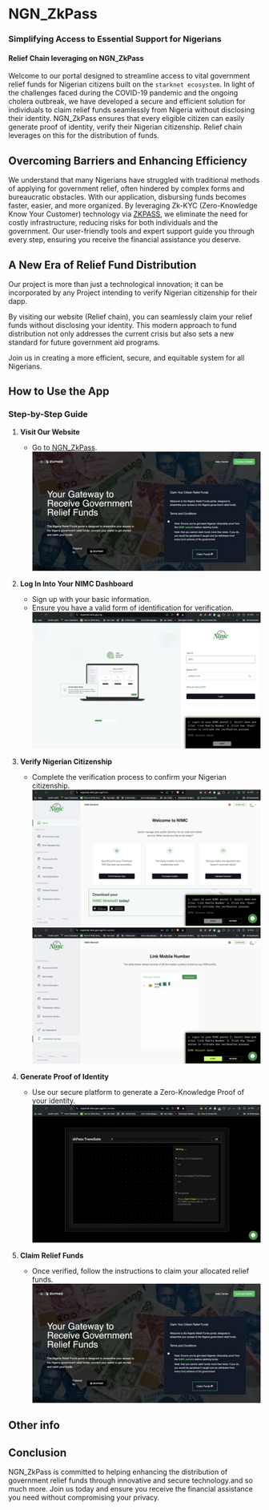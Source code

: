 # NGN_ZkPass

### Simplifying Access to Essential Support for Nigerians

#### Relief Chain leveraging on NGN_ZkPass

Welcome to our portal designed to streamline access to vital government relief funds for Nigerian citizens built on the `starknet ecosystem`. In light of the challenges faced during the COVID-19 pandemic and the ongoing cholera outbreak, we have developed a secure and efficient solution for individuals to claim relief funds seamlessly from Nigeria without disclosing their identity. NGN_ZkPass ensures that every eligible citizen can easily generate proof of identity, verify their Nigerian citizenship. Relief chain leverages on this for the distribution of funds.

## Overcoming Barriers and Enhancing Efficiency

We understand that many Nigerians have struggled with traditional methods of applying for government relief, often hindered by complex forms and bureaucratic obstacles. With our application, disbursing funds becomes faster, easier, and more organized. By leveraging Zk-KYC (Zero-Knowledge Know Your Customer) technology via [ZKPASS]("https://zkpass.org/"), we eliminate the need for costly infrastructure, reducing risks for both individuals and the government. Our user-friendly tools and expert support guide you through every step, ensuring you receive the financial assistance you deserve.

## A New Era of Relief Fund Distribution

Our project is more than just a technological innovation; it can be incorporated by any Project intending to verify Nigerian citizenship for their dapp.

By visiting our website (Relief chain), you can seamlessly claim your relief funds without disclosing your identity. This modern approach to fund distribution not only addresses the current crisis but also sets a new standard for future government aid programs.

Join us in creating a more efficient, secure, and equitable system for all Nigerians.

## How to Use the App

### Step-by-Step Guide

1. **Visit Our Website**

   - Go to [NGN_ZkPass](https://ngn-zk-fe.vercel.app/).
     ![Visit Website](1.webp)

2. **Log In Into Your NIMC Dashboard**

   - Sign up with your basic information.
   - Ensure you have a valid form of identification for verification.
     ![Log in to NIMC Account](2.webp)

3. **Verify Nigerian Citizenship**

   - Complete the verification process to confirm your Nigerian citizenship.
     ![Expected Front Page](3.webp)
     ![Clink on Link mobile Nunber](4.webp)

4. **Generate Proof of Identity**

   - Use our secure platform to generate a Zero-Knowledge Proof of your identity.
     ![Click on Start and and Generate Proof of Identity](5.webp)

5. **Claim Relief Funds**
   - Once verified, follow the instructions to claim your allocated relief funds.
     ![Claim Relief Funds](1.webp)

## Other info

## Conclusion

NGN_ZkPass is committed to helping enhancing the distribution of government relief funds through innovative and secure technology.and so much more. Join us today and ensure you receive the financial assistance you need without compromising your privacy.
